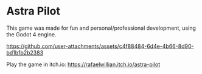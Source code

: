 # Astra Pilot

This game was made for fun and personal/professional development, using the Godot 4 engine.

https://github.com/user-attachments/assets/c4f88484-6d4e-4b66-8d90-bd1b1b2b2383

Play the game in itch.io: https://rafaelwillian.itch.io/astra-pilot
